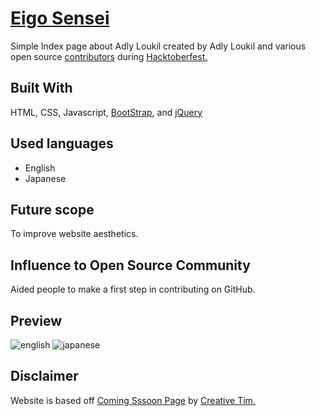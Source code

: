 # [Eigo Sensei](http://www.adlyloukil.jp)

Simple Index page about Adly Loukil created by Adly Loukil and various open source [contributors](https://github.com/adlyloukil/Eigo-sensei/graphs/contributors) during [Hacktoberfest.](https://hacktoberfest.digitalocean.com)

## Built With

HTML, CSS, Javascript, [BootStrap](http://getbootstrap.com), and [jQuery](https://jquery.com)

## Used languages

- English
- Japanese

## Future scope

To improve website aesthetics.

## Influence to Open Source Community
Aided people to make a first step in contributing on GitHub.

## Preview
![english](https://user-images.githubusercontent.com/22683645/32845458-121e5b8a-ca68-11e7-90a0-a627d5565a32.png)
![japanese](https://user-images.githubusercontent.com/22683645/37548841-31f28dfe-29be-11e8-9512-a58c0c2e0a36.png)


## Disclaimer
Website is based off [Coming Sssoon Page](https://www.creative-tim.com/product/coming-sssoon-page) by [Creative Tim.](https://www.creative-tim.com)
